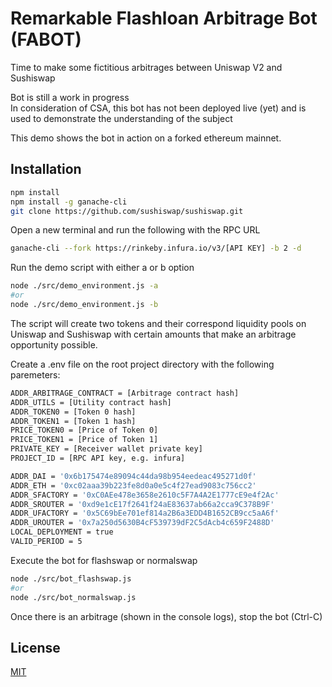 # Remarkable Flashloan Arbitrage Bot (FABOT)

Time to make some fictitious arbitrages between Uniswap V2 and Sushiswap

Bot is still a work in progress <br/>
In consideration of CSA, this bot has not been deployed live (yet) and is used to demonstrate the understanding of the subject

This demo shows the bot in action on a forked ethereum mainnet.

## Installation

```bash
npm install
npm install -g ganache-cli
git clone https://github.com/sushiswap/sushiswap.git
```

Open a new terminal and run the following with the RPC URL
```bash
ganache-cli --fork https://rinkeby.infura.io/v3/[API KEY] -b 2 -d
```

Run the demo script with either a or b option 
```bash
node ./src/demo_environment.js -a
#or
node ./src/demo_environment.js -b
```

The script will create two tokens and their correspond liquidity pools on Uniswap and Sushiswap with certain amounts that make an arbitrage opportunity possible.

Create a .env file on the root project directory with the following paremeters:

```bash
ADDR_ARBITRAGE_CONTRACT = [Arbitrage contract hash]
ADDR_UTILS = [Utility contract hash]
ADDR_TOKEN0 = [Token 0 hash]
ADDR_TOKEN1 = [Token 1 hash]
PRICE_TOKEN0 = [Price of Token 0]
PRICE_TOKEN1 = [Price of Token 1]
PRIVATE_KEY = [Receiver wallet private key]
PROJECT_ID = [RPC API key, e.g. infura]

ADDR_DAI = '0x6b175474e89094c44da98b954eedeac495271d0f'
ADDR_ETH = '0xc02aaa39b223fe8d0a0e5c4f27ead9083c756cc2'
ADDR_SFACTORY = '0xC0AEe478e3658e2610c5F7A4A2E1777cE9e4f2Ac'
ADDR_SROUTER = '0xd9e1cE17f2641f24aE83637ab66a2cca9C378B9F'
ADDR_UFACTORY = '0x5C69bEe701ef814a2B6a3EDD4B1652CB9cc5aA6f'
ADDR_UROUTER = '0x7a250d5630B4cF539739dF2C5dAcb4c659F2488D'
LOCAL_DEPLOYMENT = true
VALID_PERIOD = 5
```

Execute the bot for flashswap or normalswap
```bash
node ./src/bot_flashswap.js
#or
node ./src/bot_normalswap.js
```
Once there is an arbitrage (shown in the console logs), stop the bot (Ctrl-C)

## License

[MIT](https://tldrlegal.com/license/mit-license)
